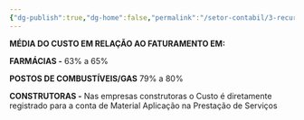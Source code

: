 ```yaml
---
{"dg-publish":true,"dg-home":false,"permalink":"/setor-contabil/3-recursos/estoque/","dgPassFrontmatter":true}
---
```


**MÉDIA DO CUSTO EM RELAÇÃO AO FATURAMENTO EM:**

**FARMÁCIAS  -** 63% a 65%

**POSTOS DE COMBUSTÍVEIS/GAS** 79% a 80%

**CONSTRUTORAS -** Nas empresas construtoras o Custo é diretamente registrado para a conta de Material Aplicação na Prestação de Serviços